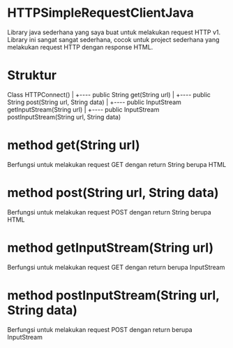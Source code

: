 # HTTPSimpleRequestClientJava
Library java sederhana yang saya buat untuk melakukan request HTTP v1. Library ini sangat sangat sederhana, cocok untuk project sederhana yang melakukan request HTTP dengan response HTML.

# Struktur
Class HTTPConnect()
|
+---- public String get(String url)
|
+---- public String post(String url, String data)
|
+---- public InputStream getInputStream(String url)
|
+---- public InputStream postInputStream(String url, String data)

# method get(String url)
Berfungsi untuk melakukan request GET dengan return String berupa HTML

# method post(String url, String data)
Berfungsi untuk melakukan request POST dengan return String berupa HTML

# method getInputStream(String url)
Berfungsi untuk melakukan request GET dengan return berupa InputStream

# method postInputStream(String url, String data)
Berfungsi untuk melakukan request POST dengan return berupa InputStream
